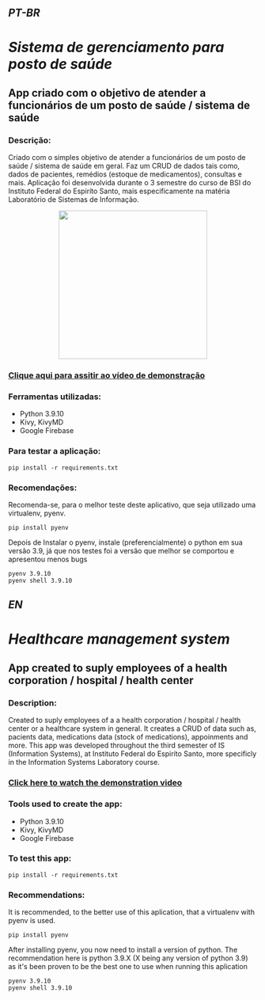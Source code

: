 ## *PT-BR*

# ***Sistema de gerenciamento para posto de saúde***
## App criado com o objetivo de atender a funcionários de um posto de saúde / sistema de saúde


### Descrição:
Criado com o simples objetivo de atender a funcionários de um posto de saúde / sistema de saúde em geral. Faz um CRUD de dados tais como, dados de pacientes, remédios (estoque de medicamentos), consultas e mais. Aplicação foi desenvolvida durante o 3 semestre do curso de BSI do Instituto Federal do Espiríto Santo, mais especificamente na matéria Laboratório de Sistemas de Informação.

<p align="center">
  <img 
    width="300"
    height="300"
    src= https://drive.google.com/file/d/1kHrv4P-gT0Vc05rWlI43xKLIt9BZMljd/view
  >
</p>

### <a href="https://https://www.youtube.com/watch?v=H95JWNZOBv4&t=19s/" target="_blank">Clique aqui para assitir ao vídeo de demonstração</a>

### Ferramentas utilizadas: 
- Python 3.9.10
- Kivy, KivyMD
- Google Firebase

### Para testar a aplicação:

~~~
pip install -r requirements.txt
~~~

### Recomendações:

Recomenda-se, para o melhor teste deste aplicativo, que seja utilizado uma virtualenv, pyenv.

~~~ 
pip install pyenv
~~~ 

Depois de Instalar o pyenv, instale (preferencialmente) o python em sua versão 3.9, já que nos testes foi a versão que melhor se comportou e apresentou menos bugs   

~~~
pyenv 3.9.10
pyenv shell 3.9.10
~~~

## *EN*

# ***Healthcare management system***
## App created to suply employees of a health corporation / hospital / health center

### Description:
Created to suply employees of a a health corporation / hospital  / health center or a healthcare system in general. It creates a CRUD of data such as, pacients data, medications data (stock of medications), appoinments and more. This app was developed throughout the third semester of IS (Information Systems), at Instituto Federal do Espiríto Santo, more specificly in the Information Systems Laboratory course.

### <a href="https://https://www.youtube.com/watch?v=H95JWNZOBv4&t=19s/" target="_blank">Click here to watch the demonstration video</a>

### Tools used to create the app:
- Python 3.9.10
- Kivy, KivyMD
- Google Firebase 

### To test this app:

~~~
pip install -r requirements.txt
~~~

### Recommendations:

It is recommended, to the better use of this aplication, that a virtualenv with pyenv is used.

~~~ 
pip install pyenv
~~~ 

After installing pyenv, you now need to install a version of python. The recommendation here is python 3.9.X (X being any version of python 3.9) as it's been proven to be the best one to use when running this aplication

~~~
pyenv 3.9.10
pyenv shell 3.9.10
~~~
   
